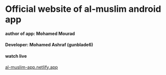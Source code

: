 # Official website of al-muslim android app
#### author of app: Mohamed Mourad
#### Developer: Mohamed Ashraf (gunblade6)

#### watch live
[al-muslim-app.netlify.app](https://al-muslim-app.netlify.app/)
